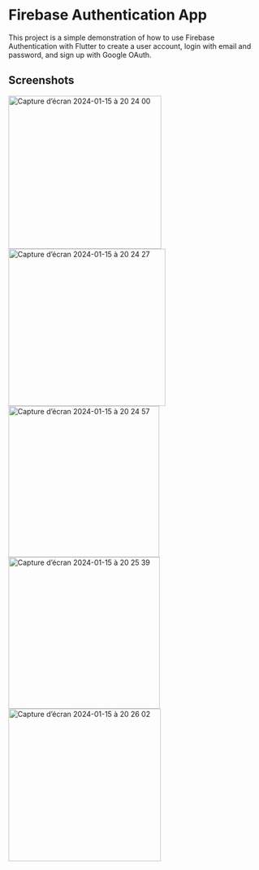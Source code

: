 # Firebase Authentication App

This project is a simple demonstration of how to use Firebase Authentication with Flutter to create a user account, login with email and password, and sign up with Google OAuth.

## Screenshots 


<img width="301" alt="Capture d’écran 2024-01-15 à 20 24 00" src="https://github.com/Vincent-Baret-974/Login_firebase/assets/133604447/a2d62c66-9d4a-4291-889e-057ec8c29ef9">
<img width="309" alt="Capture d’écran 2024-01-15 à 20 24 27" src="https://github.com/Vincent-Baret-974/Login_firebase/assets/133604447/8a9c1ce4-13c4-4f8e-8b98-39b6c45ddd78">
<img width="297" alt="Capture d’écran 2024-01-15 à 20 24 57" src="https://github.com/Vincent-Baret-974/Login_firebase/assets/133604447/0e95623f-1ee2-4bbd-954f-dcf5b1394d01">
<img width="298" alt="Capture d’écran 2024-01-15 à 20 25 39" src="https://github.com/Vincent-Baret-974/Login_firebase/assets/133604447/eda9c0e4-3545-4996-bd7d-3603c13292d9">
<img width="300" alt="Capture d’écran 2024-01-15 à 20 26 02" src="https://github.com/Vincent-Baret-974/Login_firebase/assets/133604447/889edd37-ada0-4548-8b2b-72ac24914ae0">


